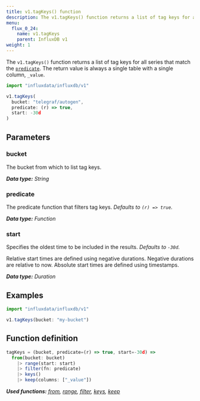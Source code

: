 ```yaml
---
title: v1.tagKeys() function
description: The v1.tagKeys() function returns a list of tag keys for all series that match the predicate.
menu:
  flux_0_24:
    name: v1.tagKeys
    parent: InfluxDB v1
weight: 1
---
```


The `v1.tagKeys()` function returns a list of tag keys for all series that match the [`predicate`](#predicate).
The return value is always a single table with a single column, `_value`.

```js
import "influxdata/influxdb/v1"

v1.tagKeys(
  bucket: "telegraf/autogen",
  predicate: (r) => true,
  start: -30d
)
```

## Parameters

### bucket
The bucket from which to list tag keys.

_**Data type:** String_

### predicate
The predicate function that filters tag keys.
_Defaults to `(r) => true`._

_**Data type:** Function_

### start
Specifies the oldest time to be included in the results.
_Defaults to `-30d`._

Relative start times are defined using negative durations.
Negative durations are relative to now.
Absolute start times are defined using timestamps.

_**Data type:** Duration_

## Examples
```js
import "influxdata/influxdb/v1"

v1.tagKeys(bucket: "my-bucket")
```


## Function definition
```js
tagKeys = (bucket, predicate=(r) => true, start=-30d) =>
  from(bucket: bucket)
    |> range(start: start)
    |> filter(fn: predicate)
    |> keys()
    |> keep(columns: ["_value"])
```

_**Used functions:**
[from](/flux/v0.24/functions/built-in/inputs/from/),
[range](/flux/v0.24/functions/built-in/transformations/range/),
[filter](/flux/v0.24/functions/built-in/transformations/filter/),
[keys](/flux/v0.24/functions/built-in/transformations/keys/),
[keep](/flux/v0.24/functions/built-in/transformations/keep/)_
